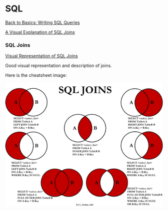 # SQL

[Back to Basics: Writing SQL Queries](https://robots.thoughtbot.com/back-to-basics-sql#inner-join)

[A Visual Explanation of SQL Joins](https://blog.codinghorror.com/a-visual-explanation-of-sql-joins/)

### SQL Joins


[Visual Representation of SQL Joins](https://www.codeproject.com/Articles/33052/Visual-Representation-of-SQL-Joins)

Good visual representation and description of joins.

Here is the cheatsheet image:

![SQL Cheatsheet](https://github.com/libbyschuknight/tid_til/blob/master/databases/Visual_SQL_JOINS_V2.png)
